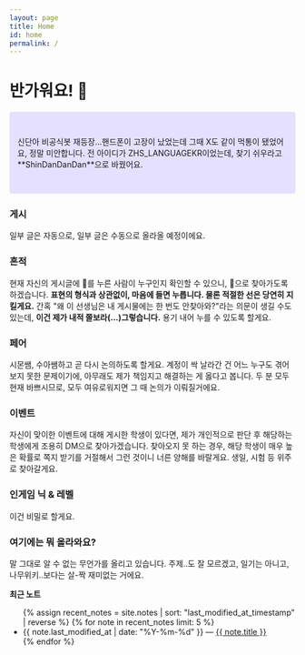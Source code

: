 ```yaml
---
layout: page
title: Home
id: home
permalink: /
---
```


# 반가워요! 🌱

<p style="padding: 3em 1em; background: #e5e0ff; border-radius: 4px;">
  신단아 비공식봇 재등장...핸드폰이 고장이 났었는데 그때 X도 같이 먹통이 됐었어요, 정말 미안합니다. 전 아이디가 ZHS_LANGUAGEKR이었는데, 찾기 쉬우라고 **ShinDanDanDan**으로 바꿨어요.
</p>

### 게시
일부 글은 자동으로, 일부 글은 수동으로 올라올 예정이에요.


### 흔적
현재 자신의 게시글에 💖를 누른 사람이 누구인지 확인할 수 있으니, 💖으로 찾아가도록 하겠습니다. **표현의 형식과 상관없이, 마음에 들면 누릅니다. 물론 적절한 선은 당연히 지킬게요.** 간혹 "왜 이 선생님은 내 게시물에는 한 번도 안찾아와?"라는 의문이 생길 수도 있는데, **이건 제가 내적 쫄보라(...)그렇습니다.** 용기 내어 누를 수 있도록 할게요.


### 페어
시몬쌤, 수아쌤하고 곧 다시 논의하도록 할게요. 계정이 싹 날라간 건 어느 누구도 겪어보지 못한 문제이기에, 아무래도 제가 책임지고 해결하는 게 옳다고 봅니다. 두 분 모두 현재 바쁘시므로, 모두 여유로워지면 그 때 논의가 이뤄질거에요.


### 이벤트
자신이 맞이한 이벤트에 대해 게시한 학생이 있다면, 제가 개인적으로 판단 후 해당하는 학생에게 조용히 DM으로 찾아가겠습니다. 찾아오지 못 하는 경우, 해당 학생이 매우 높은 확률로 쪽지 받기를 거절해서 그런 것이니 너른 양해를 바랄게요. 생일, 시험 등 위주로 찾아갈게요.


### 인게임 닉 & 레벨
이건 비밀로 할게요.


### 여기에는 뭐 올라와요?
말 그대로 알 수 없는 무언가를 올리고 있습니다. 주제..도 잘 모르겠고, 일기는 아니고, 나무위키..보다는 살-짝 재미없는 거에요.


<strong>최근 노트</strong>

<ul>
  {% assign recent_notes = site.notes | sort: "last_modified_at_timestamp" | reverse %}
  {% for note in recent_notes limit: 5 %}
    <li>
      {{ note.last_modified_at | date: "%Y-%m-%d" }} — <a class="internal-link" href="{{ site.baseurl }}{{ note.url }}">{{ note.title }}</a>
    </li>
  {% endfor %}
</ul>

<style>
  .wrapper {
    max-width: 46em;
  }
</style>
